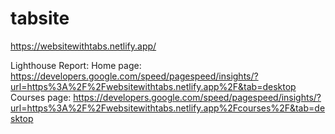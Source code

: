 # tabsite
https://websitewithtabs.netlify.app/

Lighthouse Report:
Home page: https://developers.google.com/speed/pagespeed/insights/?url=https%3A%2F%2Fwebsitewithtabs.netlify.app%2F&tab=desktop
Courses page:  https://developers.google.com/speed/pagespeed/insights/?url=https%3A%2F%2Fwebsitewithtabs.netlify.app%2Fcourses%2F&tab=desktop
